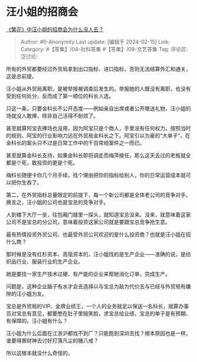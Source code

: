 # 汪小姐的招商会
[《繁花》中汪小姐的招商会为什么没人去？](https://www.zhihu.com/question/638480589/answer/3396711873)

> Author: #0-Anonymity
> Last update: [编辑于 2024-02-15]
> Link:
> Category: #【答集】/04-社科答集 #【答集】/08-文艺答集 
> Tag: 
> 评论区:
> 泛讨论:

所有的外贸都要经过外贸局拿到出口指标、进口指标，否则无法结算外汇和通关，这是总前提。

汪小姐从外贸局离职，是被举报被调查后发生的。举报她的人既没有离职，也没有受到任何处分，反而成了第一顺位的科长人选。

只这一条，只要金科长不公开态度——例如亲自出席或者公开赠送礼物，汪小姐的场就没人敢捧，除非自己活得不耐烦了。

甚至就算阿宝去捧场也没用，因为阿宝只是个商人，手里没有任何权力。按照当时的规则，阿宝的行业影响力远在外贸局金科长之下。阿宝引以为豪的“大单子”，在金科长的案头只不过是日常工作中的千百常规案件之一而已。

甚至就算金科长支持，如果金科长即将调走而梅萍接任，那么这天去过的老板就全都是个死，敢投资的更是个死。

梅科长随便卡你几个月手续，找个理由把你的指标给别人，你的日常运营成本就可以把你生吞了。

第二，在外贸指标总量限定的前提下，每一个新公司都是全体老公司的竞争对手。换言之，汪小姐的公司也是宝总的竞争对手。

人到楼下大厅一坐，往包厢门缝里一探头，就知道宝总没来。没来，就意味着这家公司不是宝总的分公司，意味着投资这家公司就是要跟宝总竞争抢生意。

最有热情投资外贸公司、也最受外贸公司欢迎的是什么投资商？也就是汪小姐在招什么商？

那时候是没有红杉资本、高瓴资本的，汪小姐找的是生产企业——准确的说，是纺织品行业、服装行业的生产企业。

她是要找一家生产技术过硬、有产能的企业来帮她消化订单，完成生产。

问题是，这种企业脑子有水才会去选择以与宝总为敌为代价去与已经与外贸局有嫌隙的汪小姐为友。

宝总是外贸局的VIP、金牌业绩王，一个人的业务就足以保送一名科长，就算办事员对宝总有意见，都要憋在肚子里赔笑脸，求宝总给业绩，宝总的单子是有预期、有保障的。汪小姐有什么？

汪小姐为什么后面在江浙沪都找不到厂？只能跑到深圳去找？根本原因也是一样。谁要得罪财神去讨好打落凡尘的猪八戒？

所以这根本就没什么奇怪的。